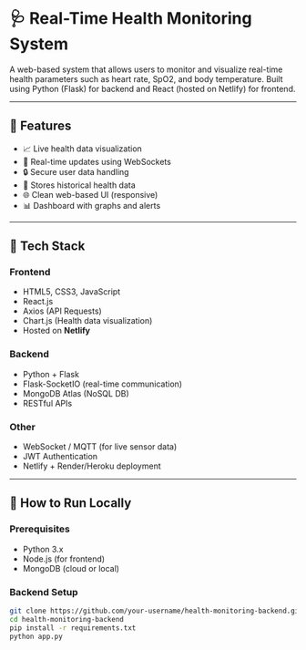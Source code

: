 # 🩺 Real-Time Health Monitoring System

A web-based system that allows users to monitor and visualize real-time health parameters such as heart rate, SpO2, and body temperature. Built using Python (Flask) for backend and React (hosted on Netlify) for frontend.

---

## 🌟 Features

- 📈 Live health data visualization
- 🔄 Real-time updates using WebSockets
- 🔒 Secure user data handling
- 💾 Stores historical health data
- 🌐 Clean web-based UI (responsive)
- 📊 Dashboard with graphs and alerts

---

## 🧱 Tech Stack

### Frontend
- HTML5, CSS3, JavaScript
- React.js
- Axios (API Requests)
- Chart.js (Health data visualization)
- Hosted on **Netlify**

### Backend
- Python + Flask
- Flask-SocketIO (real-time communication)
- MongoDB Atlas (NoSQL DB)
- RESTful APIs

### Other
- WebSocket / MQTT (for live sensor data)
- JWT Authentication
- Netlify + Render/Heroku deployment

---

## 🚀 How to Run Locally

### Prerequisites
- Python 3.x
- Node.js (for frontend)
- MongoDB (cloud or local)

### Backend Setup

```bash
git clone https://github.com/your-username/health-monitoring-backend.git
cd health-monitoring-backend
pip install -r requirements.txt
python app.py
